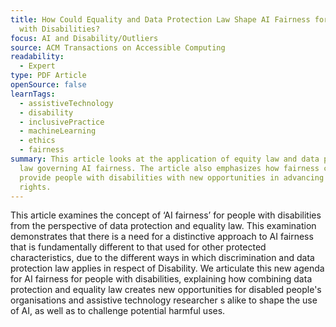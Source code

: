 ```yaml
---
title: How Could Equality and Data Protection Law Shape AI Fairness for People
  with Disabilities?
focus: AI and Disability/Outliers
source: ACM Transactions on Accessible Computing
readability:
  - Expert
type: PDF Article
openSource: false
learnTags:
  - assistiveTechnology
  - disability
  - inclusivePractice
  - machineLearning
  - ethics
  - fairness
summary: This article looks at the application of equity law and data protection
  law governing AI fairness. The article also emphasizes how fairness can
  provide people with disabilities with new opportunities in advancing their
  rights.
---
```

This article examines the concept of ‘AI fairness’ for people with disabilities from the perspective of data protection and equality law. This examination demonstrates that there is a need for a distinctive approach to AI fairness that is fundamentally different to that used for other protected characteristics, due to the different ways in which discrimination and data protection law applies in respect of Disability. We articulate this new agenda for AI fairness for people with disabilities, explaining how combining data protection and equality law creates new opportunities for disabled people's organisations and assistive technology researcher s alike to shape the use of AI, as well as to challenge potential harmful uses.